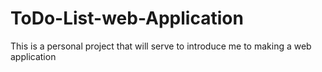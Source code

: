 # ToDo-List-web-Application
This is a personal project that will serve to introduce me to making a web application
